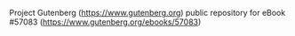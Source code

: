 Project Gutenberg (https://www.gutenberg.org) public repository for
eBook #57083 (https://www.gutenberg.org/ebooks/57083)
